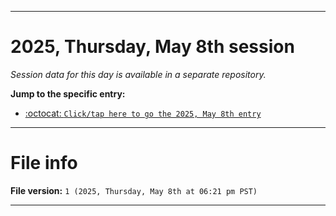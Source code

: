 
***

# 2025, Thursday, May 8th session

_Session data for this day is available in a separate repository._

**Jump to the specific entry:**

- [:octocat: `Click/tap here to go the 2025, May 8th entry`](https://github.com/seanpm2001/SeansLifeArchive_Images_TinyTower_Y2025/tree/SeansLifeArchive_Images_TinyTower_Y2025_Main-dev/2025/05_May/08/)

***

# File info

**File version:** `1 (2025, Thursday, May 8th at 06:21 pm PST)`

***
